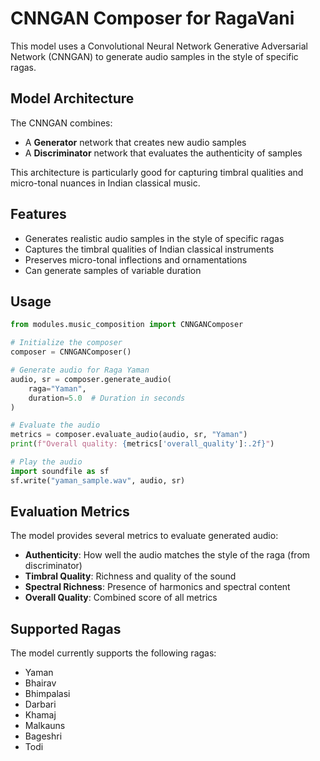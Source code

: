 # CNNGAN Composer for RagaVani

This model uses a Convolutional Neural Network Generative Adversarial Network (CNNGAN) to generate audio samples in the style of specific ragas.

## Model Architecture

The CNNGAN combines:
- A **Generator** network that creates new audio samples
- A **Discriminator** network that evaluates the authenticity of samples

This architecture is particularly good for capturing timbral qualities and micro-tonal nuances in Indian classical music.

## Features

- Generates realistic audio samples in the style of specific ragas
- Captures the timbral qualities of Indian classical instruments
- Preserves micro-tonal inflections and ornamentations
- Can generate samples of variable duration

## Usage

```python
from modules.music_composition import CNNGANComposer

# Initialize the composer
composer = CNNGANComposer()

# Generate audio for Raga Yaman
audio, sr = composer.generate_audio(
    raga="Yaman",
    duration=5.0  # Duration in seconds
)

# Evaluate the audio
metrics = composer.evaluate_audio(audio, sr, "Yaman")
print(f"Overall quality: {metrics['overall_quality']:.2f}")

# Play the audio
import soundfile as sf
sf.write("yaman_sample.wav", audio, sr)
```

## Evaluation Metrics

The model provides several metrics to evaluate generated audio:

- **Authenticity**: How well the audio matches the style of the raga (from discriminator)
- **Timbral Quality**: Richness and quality of the sound
- **Spectral Richness**: Presence of harmonics and spectral content
- **Overall Quality**: Combined score of all metrics

## Supported Ragas

The model currently supports the following ragas:
- Yaman
- Bhairav
- Bhimpalasi
- Darbari
- Khamaj
- Malkauns
- Bageshri
- Todi